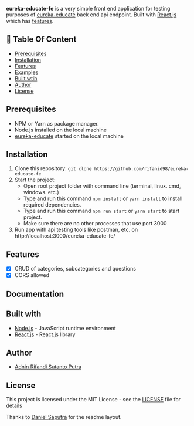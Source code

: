 **eureka-educate-fe** is a very simple front end application for testing purposes of [eureka-educate](https://github.com/rifanid98/eureka-educate) back end api endpoint. Built with [React.js](https://reactjs.org/) which has [features](#features).

## :memo: Table Of Content

- [Prerequisites](#prerequisites)
- [Installation](#installation)
- [Features](#features)
- [Examples](#examples)
- [Built wtih](#features)
- [Author](#author)
- [License](#license)

## Prerequisites

- NPM or Yarn as package manager.
- Node.js installed on the local machine
- [eureka-educate](https://github.com/rifanid98/eureka-educate) started on the local machine

## Installation

1. Clone this repository:
   `git clone https://github.com/rifanid98/eureka-educate-fe`
2. Start the project:
   - Open root project folder with command line (terminal, linux. cmd, windows. etc.)
   - Type and run this command `npm install` or `yarn install` to install required dependencies.
   - Type and run this command `npm run start` or `yarn start` to start project.
   - Make sure there are no other processes that use port 3000
3. Run app with api testing tools like postman, etc. on http://localhost:3000/eureka-educate-fe/

## Features

- [x] CRUD of categories, subcategories and questions
- [x] CORS allowed

## Documentation

<!-- [How to use](https://github.com/rifanid98/eureka-educate-fe/blob/master/docs.md) -->

## Built with

- [Node.js](http://nodejs.org/) - JavaScript runtime environment
- [React.js](https://reactjs.org/) - React.js library

## Author

- [Adnin Rifandi Sutanto Putra](https://www.linkedin.com/in/adnin-rifandi/)

## License

This project is licensed under the MIT License - see the [LICENSE](https://github.com/rifanid98/eureka-educate-fe/blob/master/LICENSE) file for details

Thanks to [Daniel Saputra](https://www.linkedin.com/in/danielwetan/) for the readme layout.
